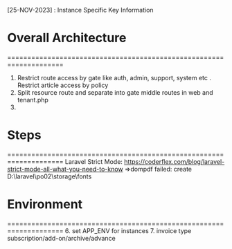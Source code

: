 [25-NOV-2023] : Instance Specific Key Information

# Overall Architecture
====================================================================
1. Restrict route access by gate like auth, admin, support, system etc . Restrict article access by policy
2. Split resource route and separate into gate middle routes in web and tenant.php
3.

# Steps
====================================================================
Laravel Strict Mode: https://coderflex.com/blog/laravel-strict-mode-all-what-you-need-to-know
=>dompdf failed: create D:\laravel\po02\storage\fonts


# Environment
====================================================================
6. set APP_ENV for instances
7. invoice type subscription/add-on/archive/advance






